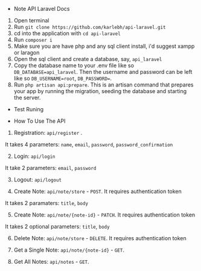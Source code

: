 -   Note API Laravel Docs

1. Open terminal
2. Run `git clone https://github.com/karlebh/api-laravel.git`
3. cd into the application with `cd api-laravel`
4. Run `composer i`
5. Make sure you are have php and any sql client install, i'd suggest xampp or laragon
6. Open the sql client and create a database, say, `api_laravel`
7. Copy the database name to your .env file like so `DB_DATABASE=api_laravel`. Then the username and password can be left like so `DB_USERNAME=root`, `DB_PASSWORD=`.
8. Run `php artisan api:prepare`. This is an artisan command that prepares your app by running the migration, seeding the database and starting the server.

-   Test Runing

- How To Use The API

1. Registration: `api/register` .

It takes 4 parameters: `name`, `email`, `password`, `password_confirmation`

2. Login: `api/login`

It take 2 parameters: `email`, `password`

3. Logout: `api/logout`

4. Create Note: `api/note/store` - `POST`. It requires authentication token

It takes 2 paramaters: `title`, `body`

5. Create Note: `api/note/{note-id}` - `PATCH`. It requires authentication token

It takes 2 optional parameters: `title`, `body`

6. Delete Note: `api/note/store` - `DELETE`. It requires authentication token

7. Get a Single Note: `api/note/{note-id}` - `GET`. 

8. Get All Notes: `api/notes` - `GET`.

